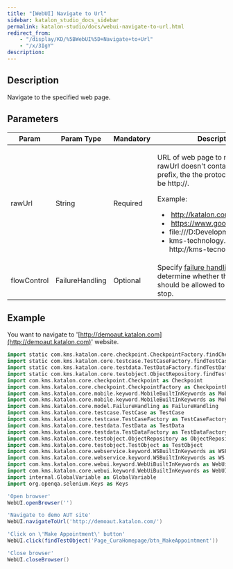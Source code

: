 ```yaml
---
title: "[WebUI] Navigate to Url" 
sidebar: katalon_studio_docs_sidebar
permalink: katalon-studio/docs/webui-navigate-to-url.html 
redirect_from:
    - "/display/KD/%5BWebUI%5D+Navigate+to+Url"
    - "/x/3IgY"
description: 
---
```

Description
-----------

Navigate to the specified web page.

Parameters
----------

<table><thead><tr><th>Param</th><th>Param Type</th><th>Mandatory</th><th>Description</th></tr></thead><tbody><tr><td>rawUrl</td><td>String</td><td>Required</td><td><p>URL of web page to navigate to.If rawUrl doesn't contain protocol prefix, the&nbsp;the protocol&nbsp;will be&nbsp;<a rel="nofollow">http://.</a></p><p>Example:&nbsp;</p><ul><li>&nbsp;<a class="external-link" href="http://katalon.com" rel="nofollow">http://katalon.com/;</a>&nbsp;</li><li>&nbsp;<a class="external-link" href="https://www.google.com" rel="nofollow">https://www.google.com;</a>&nbsp;</li><li>file:///D:Development/index.html;</li><li>kms-technology.com =&gt; http://kms-tecnology.com</li></ul></td></tr><tr><td>flowControl</td><td>FailureHandling</td><td>Optional</td><td>Specify <a href="/x/qAAM" rel="nofollow">failure handling</a> schema to determine whether the execution should be allowed to continue or stop.</td></tr></tbody></table>

Example
-------

You want to navigate to '[http://demoaut.katalon.com](http://demoaut.katalon.com)' website.

```groovy
import static com.kms.katalon.core.checkpoint.CheckpointFactory.findCheckpoint
import static com.kms.katalon.core.testcase.TestCaseFactory.findTestCase
import static com.kms.katalon.core.testdata.TestDataFactory.findTestData
import static com.kms.katalon.core.testobject.ObjectRepository.findTestObject
import com.kms.katalon.core.checkpoint.Checkpoint as Checkpoint
import com.kms.katalon.core.checkpoint.CheckpointFactory as CheckpointFactory
import com.kms.katalon.core.mobile.keyword.MobileBuiltInKeywords as MobileBuiltInKeywords
import com.kms.katalon.core.mobile.keyword.MobileBuiltInKeywords as Mobile
import com.kms.katalon.core.model.FailureHandling as FailureHandling
import com.kms.katalon.core.testcase.TestCase as TestCase
import com.kms.katalon.core.testcase.TestCaseFactory as TestCaseFactory
import com.kms.katalon.core.testdata.TestData as TestData
import com.kms.katalon.core.testdata.TestDataFactory as TestDataFactory
import com.kms.katalon.core.testobject.ObjectRepository as ObjectRepository
import com.kms.katalon.core.testobject.TestObject as TestObject
import com.kms.katalon.core.webservice.keyword.WSBuiltInKeywords as WSBuiltInKeywords
import com.kms.katalon.core.webservice.keyword.WSBuiltInKeywords as WS
import com.kms.katalon.core.webui.keyword.WebUiBuiltInKeywords as WebUiBuiltInKeywords
import com.kms.katalon.core.webui.keyword.WebUiBuiltInKeywords as WebUI
import internal.GlobalVariable as GlobalVariable
import org.openqa.selenium.Keys as Keys

'Open browser'
WebUI.openBrowser('')

'Navigate to demo AUT site'
WebUI.navigateToUrl('http://demoaut.katalon.com/')

'Click on \'Make Appointment\' button'
WebUI.click(findTestObject('Page_CuraHomepage/btn_MakeAppointment'))

'Close browser'
WebUI.closeBrowser()
```